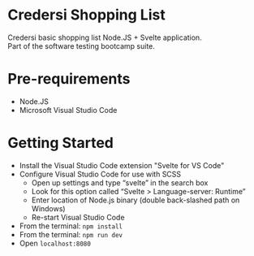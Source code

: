 # Credersi Shopping List
Credersi basic shopping list Node.JS + Svelte application.<br>
Part of the software testing bootcamp suite.

# Pre-requirements
* Node.JS
* Microsoft Visual Studio Code

# Getting Started
* Install the Visual Studio Code extension "Svelte for VS Code"
* Configure Visual Studio Code for use with SCSS
  * Open up settings and type “svelte” in the search box
  * Look for this option called “Svelte > Language-server: Runtime”
  * Enter location of Node.js binary (double back-slashed path on Windows)
  * Re-start Visual Studio Code
* From the terminal: `npm install`
* From the terminal: `npm run dev`
* Open `localhost:8080`